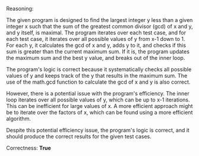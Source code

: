 Reasoning:

The given program is designed to find the largest integer y less than a given integer x such that the sum of the greatest common divisor (gcd) of x and y, and y itself, is maximal. The program iterates over each test case, and for each test case, it iterates over all possible values of y from x-1 down to 1. For each y, it calculates the gcd of x and y, adds y to it, and checks if this sum is greater than the current maximum sum. If it is, the program updates the maximum sum and the best y value, and breaks out of the inner loop.

The program's logic is correct because it systematically checks all possible values of y and keeps track of the y that results in the maximum sum. The use of the math.gcd function to calculate the gcd of x and y is also correct.

However, there is a potential issue with the program's efficiency. The inner loop iterates over all possible values of y, which can be up to x-1 iterations. This can be inefficient for large values of x. A more efficient approach might be to iterate over the factors of x, which can be found using a more efficient algorithm.

Despite this potential efficiency issue, the program's logic is correct, and it should produce the correct results for the given test cases.

Correctness: **True**